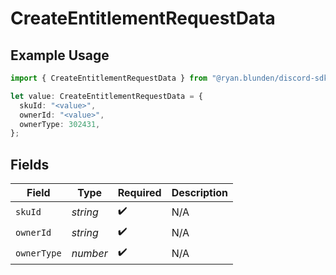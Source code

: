 # CreateEntitlementRequestData

## Example Usage

```typescript
import { CreateEntitlementRequestData } from "@ryan.blunden/discord-sdk/models/components";

let value: CreateEntitlementRequestData = {
  skuId: "<value>",
  ownerId: "<value>",
  ownerType: 302431,
};
```

## Fields

| Field              | Type               | Required           | Description        |
| ------------------ | ------------------ | ------------------ | ------------------ |
| `skuId`            | *string*           | :heavy_check_mark: | N/A                |
| `ownerId`          | *string*           | :heavy_check_mark: | N/A                |
| `ownerType`        | *number*           | :heavy_check_mark: | N/A                |
